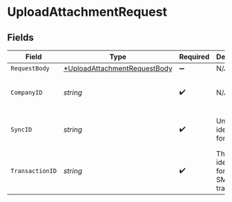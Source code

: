 # UploadAttachmentRequest


## Fields

| Field                                                                                  | Type                                                                                   | Required                                                                               | Description                                                                            | Example                                                                                |
| -------------------------------------------------------------------------------------- | -------------------------------------------------------------------------------------- | -------------------------------------------------------------------------------------- | -------------------------------------------------------------------------------------- | -------------------------------------------------------------------------------------- |
| `RequestBody`                                                                          | [*UploadAttachmentRequestBody](../../models/operations/uploadattachmentrequestbody.md) | :heavy_minus_sign:                                                                     | N/A                                                                                    |                                                                                        |
| `CompanyID`                                                                            | *string*                                                                               | :heavy_check_mark:                                                                     | N/A                                                                                    | 8a210b68-6988-11ed-a1eb-0242ac120002                                                   |
| `SyncID`                                                                               | *string*                                                                               | :heavy_check_mark:                                                                     | Unique identifier for a sync.                                                          | 6fb40d5e-b13e-11ed-afa1-0242ac120002                                                   |
| `TransactionID`                                                                        | *string*                                                                               | :heavy_check_mark:                                                                     | The unique identifier for your SMB's transaction.                                      | 336694d8-2dca-4cb5-a28d-3ccb83e55eee                                                   |